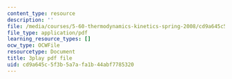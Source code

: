 ```yaml
---
content_type: resource
description: ''
file: /media/courses/5-60-thermodynamics-kinetics-spring-2008/cd9a645c5f3b5a7afa1b44abf7785320_Bd7PVX7rohQ.pdf
file_type: application/pdf
learning_resource_types: []
ocw_type: OCWFile
resourcetype: Document
title: 3play pdf file
uid: cd9a645c-5f3b-5a7a-fa1b-44abf7785320
---
```

